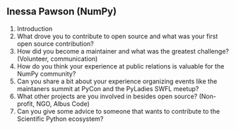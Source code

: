 ## Inessa Pawson (NumPy)

1. Introduction
2. What drove you to contribute to open source and what was your first open source contribution?
3. How did you become a maintainer and what was the greatest challenge? (Volunteer, communication)
4. How do you think your experience at public relations is valuable for the NumPy community?
5. Can you share a bit about your experience organizing events like the maintaners summit at PyCon and the PyLadies SWFL meetup?
6. What other projects are you involved in besides open source? (Non-profit, NGO, Albus Code)
7. Can you give some advice to someone that wants to contribute to the Scientific Python ecosystem? 
